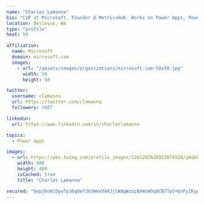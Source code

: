 ```yaml
---
name: "Charles Lamanna"
bio: "CVP at Microsoft, Founder @ MetricsHub. Works on Power Apps, Power Automate, Power Virtual Agent, Common Data Service and Dynamics 365."
location: Bellevue, WA
type: "profile"
heat: 50

affiliation:
  name: Microsoft
  domain: microsoft.com
  images:
    - url: "/assets/images/organizations/microsoft.com-50x50.jpg"
      width: 50
      height: 50

twitter:
  username: clamanna
  url: https://twitter.com/clamanna
  followers: 2607

linkedin:
  url: https://www.linkedin.com/in/charleslamanna

topics:
  - Power Apps

images:
  - url: https://pbs.twimg.com/profile_images/1263202626922876928/g6qGbHZ-_400x400.jpg
    width: 400
    height: 400
    isCached: true
    title: "Charles Lamanna"

secured: "bepj6oKCOywTp36qOefJb5WmxVAKJjSANqWzuzBXWcWOq8CB7TpV+6nFyIKyprvNkgQtuk9RvjDWFBrGgRn+QGVSDGGDFTW5h9BIedu8Lr6hmvls2U0cCQaiMjl4vfaTjbvrqG+DEo8kNJ8y3TtGGOk8ewMsSJXwDmBoZnmJxb5p12OHDisUMRRquq/9IjFeOKB3FRwrkZhYduddIYPf9XY29rZkW+5GXuix1v88cLxwhufF+EBi+iVMhH53y38Wiq1dVPnGJ7jMXqx13cm+AsLnlXHQpErKBp9F968LnpZshDany+zQkB69pm88Gul/6qTOPQWq9H+eCvVpiC45uaDKxgwpWb4D0OK3WRlGbBdulPPPRJEpD6EyBqamBF/p7qQ87FXgXpFL/dLblnOL7w==;xk9YaChCruG37vP+DqU8Cw=="
---
```


